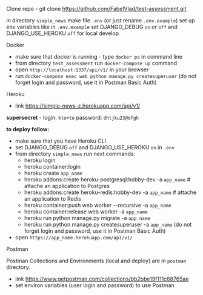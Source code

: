 
Clone repo - git clone https://github.com/FabelVlad/test-assessment.git

in directory `simple_news` make file `.env` (or just rename `.env.example`)
set up env variables like in `.env.example`
set DJANGO_DEBUG `on` or `off` and DJANGO_USE_HEROKU `off` for local develop
 
Docker
- make sure that docker is running - type `docker ps` in command line
- from directory `test_assessment` run `docker-compose up` command
- open `http://localhost:1337/api/v1/` in your browser
- run `docker-compose exec web python manage.py createsuperuser` (do not forget login and password, use it in Postman Basic Auth)

Heroku
- link https://simple-news-z.herokuapp.com/api/v1/

**supersecret** - login: `kto+to` password: `dhtjku23@dfgh`

**to deploy follow:**
- make sure that you have Heroku CLI
- set DJANGO_DEBUG `off` and DJANGO_USE_HEROKU `on` in `.env`
- from directory `simple_news` run next commands:
  - heroku login
  - heroku container:login
  - heroku create `app_name`
  - heroku addons:create heroku-postgresql:hobby-dev -a `app_name` #  attache an application to Postgres
  - heroku addons:create heroku-redis:hobby-dev -a `app_name` #  attache an application to Redis
  - heroku container:push web worker --recursive -a `app_name`
  - heroku container:release web worker -a `app_name`
  - heroku run python manage.py migrate -a `app_name`
  - heroku run python manage.py createsuperuser -a `app_name` (do not forget login and password, use it in Postman Basic Auth)
- open `https://app_name.herokuapp.com/api/v1/`
 
Postman

Postman Collections and Environments (local and deploy) are in `postman` directory.

- link https://www.getpostman.com/collections/bb2bbe19f111c68765ae
- set environ variables (user login and password) to use Postman
